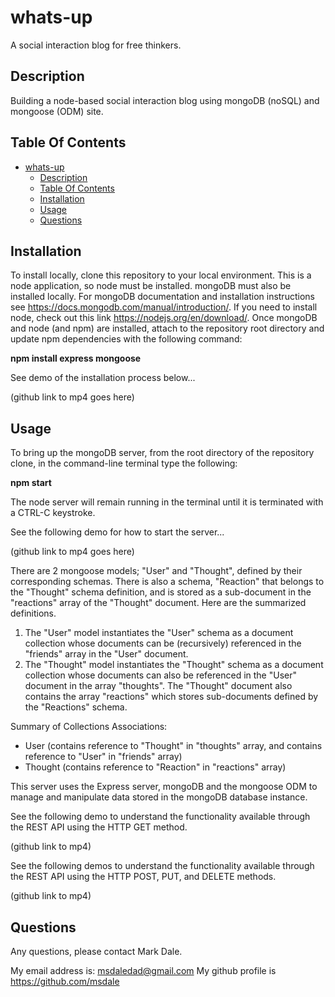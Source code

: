 # whats-up

A social interaction blog for free thinkers.

## Description

Building a node-based social interaction blog using mongoDB (noSQL) and mongoose (ODM) site.

## Table Of Contents

- [whats-up](#whats-up)
  - [Description](#description)
  - [Table Of Contents](#table-of-contents)
  - [Installation](#installation)
  - [Usage](#usage)
  - [Questions](#questions)

## Installation

To install locally, clone this repository to your local environment.  This is a node application, so node must be installed.  mongoDB must also be installed locally.  For mongoDB documentation and installation instructions see https://docs.mongodb.com/manual/introduction/.  If you need to install node, check out this link  https://nodejs.org/en/download/.  Once mongoDB and node (and npm) are installed, attach to the repository root directory and update npm dependencies with the following command:

**npm install express mongoose**  

See demo of the installation process below...  

(github link to mp4 goes here)  


## Usage
  
To bring up the mongoDB server, from the root directory of the repository clone, in the command-line terminal type the following:  
  
**npm start**  
  
The node server will remain running in the terminal until it is terminated with a CTRL-C keystroke.  
  
See the following demo for how to start the server...  
  
(github link to mp4 goes here)  
  
There are 2 mongoose models; "User" and "Thought", defined by their corresponding schemas. There is also a schema, "Reaction" that belongs to the "Thought" schema definition, and is stored as a sub-document in the "reactions" array of the "Thought" document. Here are the summarized definitions.
1. The "User" model instantiates the "User" schema as a document collection whose documents can be (recursively) referenced in the "friends" array in the "User" document. 
2. The "Thought" model instantiates the "Thought" schema as a document collection whose documents can also be referenced in the "User" document in the array "thoughts". The "Thought" document also contains the array "reactions" which stores sub-documents defined by the "Reactions" schema. 
   
Summary of Collections Associations:  
* User (contains reference to "Thought" in "thoughts" array, and contains reference to "User" in "friends" array)  
* Thought (contains reference to "Reaction" in "reactions" array)  
  
This server uses the Express server, mongoDB and the mongoose ODM to manage and manipulate data stored in the mongoDB database instance.

See the following demo to understand the functionality available through the REST API using the HTTP GET method.
  
(github link to mp4)  
  
See the following demos to understand the functionality available through the REST API using the HTTP POST, PUT, and DELETE methods.
    
(github link to mp4)  


## Questions

Any questions, please contact Mark Dale.

My email address is: msdaledad@gmail.com
My github profile is https://github.com/msdale